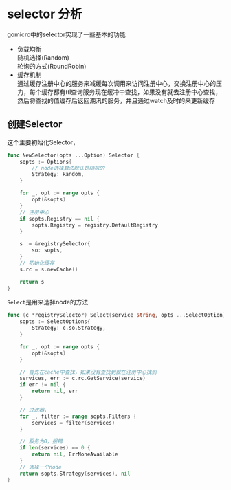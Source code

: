 # selector 分析
gomicro中的selector实现了一些基本的功能
- 负载均衡  
  随机选择(Random)  
  轮询的方式(RoundRobin)
- 缓存机制  
  通过缓存注册中心的服务来减缓每次调用来访问注册中心，交换注册中心的压力，每个缓存都有ttl查询服务现在缓冲中查找，如果没有就去注册中心查找，然后将查找的值缓存后返回潮汛的服务，并且通过watch及时的来更新缓存

## 创建Selector

这个主要初始化Selector，
```go
func NewSelector(opts ...Option) Selector {
	sopts := Options{
        // node选择算法默认是随机的
		Strategy: Random,
	}

	for _, opt := range opts {
		opt(&sopts)
	}
    // 注册中心
	if sopts.Registry == nil {
		sopts.Registry = registry.DefaultRegistry
	}

	s := &registrySelector{
		so: sopts,
    }
    // 初始化缓存
	s.rc = s.newCache()

	return s
}
```

`Select`是用来选择node的方法
```go
func (c *registrySelector) Select(service string, opts ...SelectOption) (Next, error) {
	sopts := SelectOptions{
		Strategy: c.so.Strategy,
	}

	for _, opt := range opts {
		opt(&sopts)
	}

	// 首先在cache中查找，如果没有查找到就在注册中心找到
	services, err := c.rc.GetService(service)
	if err != nil {
		return nil, err
	}

	// 过滤器，
	for _, filter := range sopts.Filters {
		services = filter(services)
	}

	// 服务为0，报错
	if len(services) == 0 {
		return nil, ErrNoneAvailable
	}
    // 选择一个node 
	return sopts.Strategy(services), nil
}
```